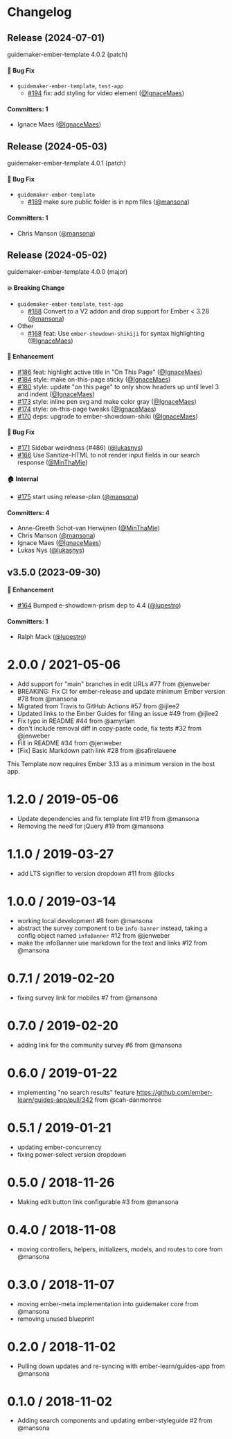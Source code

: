 # Changelog

## Release (2024-07-01)

guidemaker-ember-template 4.0.2 (patch)

#### :bug: Bug Fix
* `guidemaker-ember-template`, `test-app`
  * [#194](https://github.com/ember-learn/guidemaker-ember-template/pull/194) fix: add styling for video element ([@IgnaceMaes](https://github.com/IgnaceMaes))

#### Committers: 1
- Ignace Maes ([@IgnaceMaes](https://github.com/IgnaceMaes))

## Release (2024-05-03)

guidemaker-ember-template 4.0.1 (patch)

#### :bug: Bug Fix
* `guidemaker-ember-template`
  * [#189](https://github.com/ember-learn/guidemaker-ember-template/pull/189) make sure public folder is in npm files ([@mansona](https://github.com/mansona))

#### Committers: 1
- Chris Manson ([@mansona](https://github.com/mansona))

## Release (2024-05-02)

guidemaker-ember-template 4.0.0 (major)

#### :boom: Breaking Change
* `guidemaker-ember-template`, `test-app`
  * [#188](https://github.com/ember-learn/guidemaker-ember-template/pull/188) Convert to a V2 addon and drop support for Ember < 3.28 ([@mansona](https://github.com/mansona))
* Other
  * [#168](https://github.com/ember-learn/guidemaker-ember-template/pull/168) feat: Use `ember-showdown-shikiji` for syntax highlighting ([@IgnaceMaes](https://github.com/IgnaceMaes))

#### :rocket: Enhancement
* [#186](https://github.com/ember-learn/guidemaker-ember-template/pull/186) feat: highlight active title in "On This Page" ([@IgnaceMaes](https://github.com/IgnaceMaes))
* [#184](https://github.com/ember-learn/guidemaker-ember-template/pull/184) style: make on-this-page sticky ([@IgnaceMaes](https://github.com/IgnaceMaes))
* [#180](https://github.com/ember-learn/guidemaker-ember-template/pull/180) style: update "on this page" to only show headers up until level 3 and indent ([@IgnaceMaes](https://github.com/IgnaceMaes))
* [#173](https://github.com/ember-learn/guidemaker-ember-template/pull/173) style: inline pen svg and make color gray ([@IgnaceMaes](https://github.com/IgnaceMaes))
* [#174](https://github.com/ember-learn/guidemaker-ember-template/pull/174) style: on-this-page tweaks ([@IgnaceMaes](https://github.com/IgnaceMaes))
* [#170](https://github.com/ember-learn/guidemaker-ember-template/pull/170) deps: upgrade to ember-showdown-shiki ([@IgnaceMaes](https://github.com/IgnaceMaes))

#### :bug: Bug Fix
* [#171](https://github.com/ember-learn/guidemaker-ember-template/pull/171) Sidebar weirdness (#486) ([@lukasnys](https://github.com/lukasnys))
* [#166](https://github.com/ember-learn/guidemaker-ember-template/pull/166) Use Sanitize-HTML to not render input fields in our search response ([@MinThaMie](https://github.com/MinThaMie))

#### :house: Internal
* [#175](https://github.com/ember-learn/guidemaker-ember-template/pull/175) start using release-plan ([@mansona](https://github.com/mansona))

#### Committers: 4
- Anne-Greeth Schot-van Herwijnen ([@MinThaMie](https://github.com/MinThaMie))
- Chris Manson ([@mansona](https://github.com/mansona))
- Ignace Maes ([@IgnaceMaes](https://github.com/IgnaceMaes))
- Lukas Nys ([@lukasnys](https://github.com/lukasnys))


## v3.5.0 (2023-09-30)

#### :rocket: Enhancement
* [#164](https://github.com/ember-learn/guidemaker-ember-template/pull/164) Bumped e-showdown-prism dep to 4.4 ([@lupestro](https://github.com/lupestro))

#### Committers: 1
- Ralph Mack ([@lupestro](https://github.com/lupestro))

2.0.0 / 2021-05-06
==================

  * Add support for "main" branches in edit URLs #77 from @jenweber
  * BREAKING: Fix CI for ember-release and update minimum Ember version #78 from @mansona
  * Migrated from Travis to GitHub Actions #57 from @ijlee2
  * Updated links to the Ember Guides for filing an issue #49 from @ijlee2
  * Fix typo in README #44 from @amyrlam
  * don't include removal diff in copy-paste code, fix tests #32 from @jenweber
  * Fill in README #34 from @jenweber
  * [Fix] Basic Markdown path link #28 from @safirelauene

This Template now requires Ember 3.13 as a minimum version in the host app.

1.2.0 / 2019-05-06
==================

  * Update dependencies and fix template lint #19 from @mansona
  * Removing the need for jQuery #19 from @mansona

1.1.0 / 2019-03-27
==================

  * add LTS signifier to version dropdown #11 from @locks

1.0.0 / 2019-03-14
==================

  * working local development #8 from @mansona
  * abstract the survey component to be `info-banner` instead, taking a config object named `infoBanner` #12 from @jenweber
  * make the infoBanner use markdown for the text and links #12 from @mansona

0.7.1 / 2019-02-20
==================

  * fixing survey link for mobiles #7 from @mansona

0.7.0 / 2019-02-20
==================

  * adding link for the community survey #6 from @mansona

0.6.0 / 2019-01-22
==================

  * implementing "no search results" feature https://github.com/ember-learn/guides-app/pull/342 from @cah-danmonroe

0.5.1 / 2019-01-21
==================

  * updating ember-concurrency
  * fixing power-select version dropdown

0.5.0 / 2018-11-26
==================

  * Making edit button link configurable #3 from @mansona

0.4.0 / 2018-11-08
==================

  * moving controllers, helpers, initializers, models, and routes to core from @mansona

0.3.0 / 2018-11-07
==================

  * moving ember-meta implementation into guidemaker core from @mansona
  * removing unused blueprint

0.2.0 / 2018-11-02
==================

  * Pulling down updates and re-syncing with ember-learn/guides-app from @mansona

0.1.0 / 2018-11-02
==================

  * Adding search components and updating ember-styleguide #2 from @mansona
